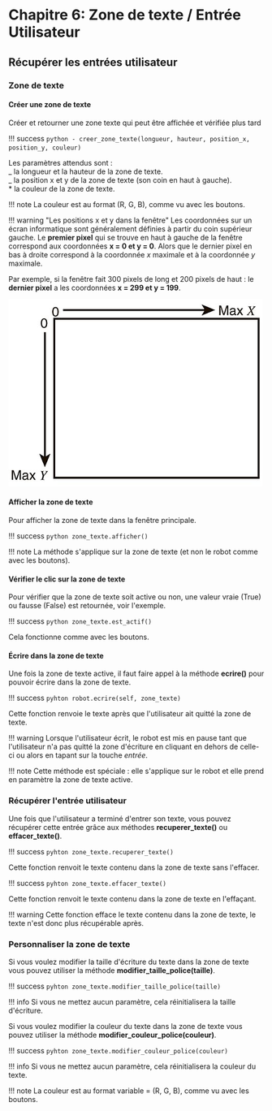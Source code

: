 # Chapitre 6: Zone de texte / Entrée Utilisateur

## Récupérer les entrées utilisateur

### Zone de texte

#### Créer une zone de texte

Créer et retourner une zone texte qui peut être affichée et vérifiée plus tard

!!! success
    ```python
    - creer_zone_texte(longueur, hauteur, position_x, position_y, couleur)
    ```

Les paramètres attendus sont :  
 _ la longueur et la hauteur de la zone de texte.  
 _ la position x et y de la zone de texte (son coin en haut à gauche).  
 \* la couleur de la zone de texte.

!!! note
    La couleur est au format (R, G, B), comme vu avec les boutons.

!!! warning "Les positions x et y dans la fenêtre"
    Les coordonnées sur un écran informatique sont généralement définies à partir du coin supérieur gauche.
    Le **premier pixel** qui se trouve en haut à gauche de la fenêtre correspond aux coordonnées **x = 0 et y = 0**.
    Alors que le dernier pixel en bas à droite correspond à la coordonnée _x_ maximale et à la coordonnée _y_ maximale.

Par exemple, si la fenêtre fait 300 pixels de long et 200 pixels de haut : le **dernier pixel** a les coordonnées **x = 299 et y = 199**.

![Les coordonnées en informatique](coordinates.jpg)

#### Afficher la zone de texte

Pour afficher la zone de texte dans la fenêtre principale.

!!! success
    ```python
	zone_texte.afficher()
	```

!!! note
    La méthode s'applique sur la zone de texte (et non le robot comme avec les boutons).

#### Vérifier le clic sur la zone de texte

Pour vérifier que la zone de texte soit active ou non, une valeur vraie (True) ou fausse (False) est retournée, voir l'exemple.

!!! success
    ```python
	zone_texte.est_actif()
	```

Cela fonctionne comme avec les boutons.

#### Écrire dans la zone de texte

Une fois la zone de texte active, il faut faire appel à la méthode **ecrire()** pour pouvoir écrire dans la zone de texte.

!!! success
    ```pyhton
    robot.ecrire(self, zone_texte)
    ```

Cette fonction renvoie le texte après que l'utilisateur ait quitté la zone de texte.

!!! warning
    Lorsque l'utilisateur écrit, le robot est mis en pause tant que l'utilisateur n'a pas quitté la zone d'écriture en cliquant en dehors de celle-ci ou alors en tapant sur la touche _entrée_.

!!! note
    Cette méthode est spéciale : elle s'applique sur le robot et elle prend en paramètre la zone de texte active.

### Récupérer l'entrée utilisateur

Une fois que l'utilisateur a terminé d'entrer son texte, vous pouvez récupérer cette entrée grâce aux méthodes **recuperer_texte()** ou **effacer_texte()**.

!!! success
    ```pyhton
    zone_texte.recuperer_texte()
    ```

Cette fonction renvoit le texte contenu dans la zone de texte sans l'effacer.

!!! success
    ```pyhton
    zone_texte.effacer_texte()
    ```

Cette fonction renvoit le texte contenu dans la zone de texte en l'effaçant.

!!! warning
    Cette fonction efface le texte contenu dans la zone de texte, le texte n'est donc plus récupérable après.

### Personnaliser la zone de texte

Si vous voulez modifier la taille d'écriture du texte dans la zone de texte vous pouvez utiliser la méthode **modifier_taille_police(taille)**.

!!! success
    ```pyhton
    zone_texte.modifier_taille_police(taille)
    ```

!!! info
    Si vous ne mettez aucun paramètre, cela réinitialisera la taille d'écriture.

Si vous voulez modifier la couleur du texte dans la zone de texte vous pouvez utiliser la méthode **modifier_couleur_police(couleur)**.

!!! success
    ```pyhton
    zone_texte.modifier_couleur_police(couleur)
    ```

!!! info
    Si vous ne mettez aucun paramètre, cela réinitialisera la couleur du texte.

!!! note
    La couleur est au format variable = (R, G, B), comme vu avec les boutons.
